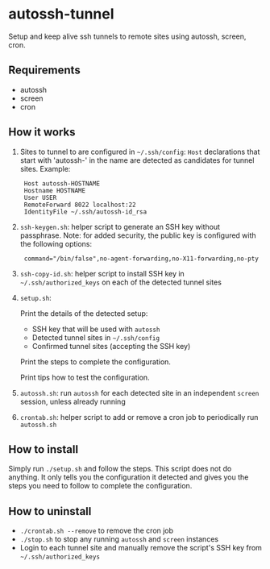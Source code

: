 autossh-tunnel
==============
Setup and keep alive ssh tunnels to remote sites using autossh, screen, cron.


Requirements
------------
- autossh
- screen
- cron


How it works
------------
1. Sites to tunnel to are configured in `~/.ssh/config`:
   `Host` declarations that start with 'autossh-' in the name are 
   detected as candidates for tunnel sites. Example:

        Host autossh-HOSTNAME
        Hostname HOSTNAME
        User USER
        RemoteForward 8022 localhost:22
        IdentityFile ~/.ssh/autossh-id_rsa

2. `ssh-keygen.sh`: helper script to generate an SSH key without passphrase.
   Note: for added security, the public key is configured with the
   following options:

        command="/bin/false",no-agent-forwarding,no-X11-forwarding,no-pty

3. `ssh-copy-id.sh`: helper script to install SSH key in
   `~/.ssh/authorized_keys` on each of the detected tunnel sites

4. `setup.sh`:

   Print the details of the detected setup:
   - SSH key that will be used with `autossh`
   - Detected tunnel sites in `~/.ssh/config`
   - Confirmed tunnel sites (accepting the SSH key)

   Print the steps to complete the configuration.

   Print tips how to test the configuration.

5. `autossh.sh`: run `autossh` for each detected site in an independent
   `screen` session, unless already running

6. `crontab.sh`: helper script to add or remove a cron job to
   periodically run `autossh.sh`


How to install
--------------
Simply run `./setup.sh` and follow the steps. This script does not
do anything. It only tells you the configuration it detected and
gives you the steps you need to follow to complete the configuration.


How to uninstall
----------------
- `./crontab.sh --remove` to remove the cron job
- `./stop.sh` to stop any running `autossh` and `screen` instances
- Login to each tunnel site and manually remove the script's SSH key
  from `~/.ssh/authorized_keys`



